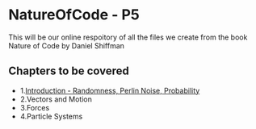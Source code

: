 # NatureOfCode - P5

This will be our online respoitory of all the files we create from the book Nature of Code by Daniel Shiffman

## Chapters to be covered
- 1.[Introduction - Randomness, Perlin Noise, Probability](01_Introduction/)
- 2.Vectors and Motion
- 3.Forces
- 4.Particle Systems
